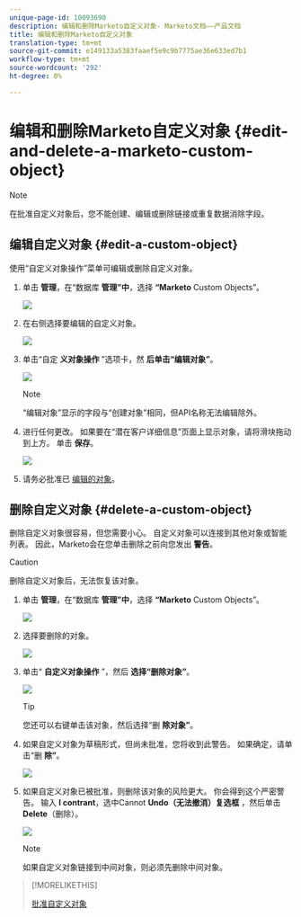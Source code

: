 ```yaml
---
unique-page-id: 10093690
description: 编辑和删除Marketo自定义对象- Marketo文档——产品文档
title: 编辑和删除Marketo自定义对象
translation-type: tm+mt
source-git-commit: e149133a5383faaef5e9c9b7775ae36e633ed7b1
workflow-type: tm+mt
source-wordcount: '292'
ht-degree: 0%

---
```



# 编辑和删除Marketo自定义对象 {#edit-and-delete-a-marketo-custom-object}

>[!NOTE]
>
>在批准自定义对象后，您不能创建、编辑或删除链接或重复数据消除字段。

## 编辑自定义对象 {#edit-a-custom-object}

使用“自定义对象操作”菜单可编辑或删除自定义对象。

1. 单击 **管理**，在“数据库 **管理”中**，选择 **“Marketo** Custom Objects”。

   ![](assets/image2016-1-18-13-3a31-3a51.png)

1. 在右侧选择要编辑的自定义对象。

   ![](assets/image2016-1-18-13-3a33-3a11.png)

1. 单击“自定 **义对象操作** ”选项卡，然 **后单击“编辑对象”**。

   ![](assets/image2015-9-23-11-3a37-3a44.png)

   >[!NOTE]
   >
   >“编辑对象”显示的字段与“创建对象”相同，但API名称无法编辑除外。

1. 进行任何更改。 如果要在“潜在客户详细信息”页面上显示对象，请将滑块拖动到上方。 单击 **保存**。

   ![](assets/image2015-9-15-16-3a48-3a39.png)

1. 请务必批准已 [编辑的对象](approve-a-custom-object.md)。

## 删除自定义对象 {#delete-a-custom-object}

删除自定义对象很容易，但您需要小心。 自定义对象可以连接到其他对象或智能列表。 因此，Marketo会在您单击删除之前向您发出 **警告**。

>[!CAUTION]
>
>删除自定义对象后，无法恢复该对象。

1. 单击 **管理**，在“数据库 **管理”中**，选择 **“Marketo** Custom Objects”。

   ![](assets/image2016-1-18-13-3a36-3a0.png)

1. 选择要删除的对象。

   ![](assets/image2015-9-23-16-3a29-3a5.png)

1. 单击“ **自定义对象操作** ”，然后 **选择“删除对象”**。

   ![](assets/image2015-9-23-11-3a39-3a5.png)

   >[!TIP]
   >
   >您还可以右键单击该对象，然后选择“删 **除对象”**。

1. 如果自定义对象为草稿形式，但尚未批准，您将收到此警告。 如果确定，请单击“删 **除”**。

   ![](assets/image2015-9-23-16-3a31-3a2.png)

1. 如果自定义对象已被批准，则删除该对象的风险更大。 你会得到这个严密警告。 输入 **I contrant**，选中Cannot **Undo（无法撤消）复选框** ，然后单击 **Delete**（删除）。

   ![](assets/image2016-1-15-9-3a49-3a38.png)

   >[!NOTE]
   >
   >如果自定义对象链接到中间对象，则必须先删除中间对象。

>[!MORELIKETHIS]
>
>[批准自定义对象](approve-a-custom-object.md)


